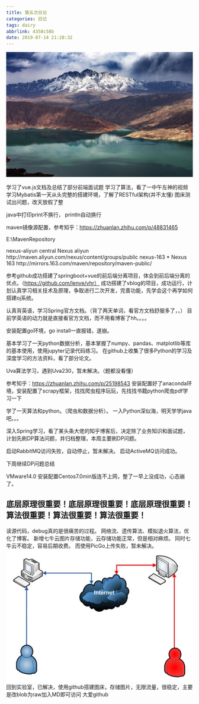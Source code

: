 ```yaml
---
title: 第五次日记
categories: 日记
tags: dairy
abbrlink: 4358c58b
date: 2019-07-14 21:28:32
---
```

![](https://github.com/starstarb/clouding/raw/master/head/5c8df2e3abe0331df198b165d6ecf5b2.jpg)
<!--more-->
学习了vue.js文档及总结了部分前端面试题
学习了算法，看了一中午左神的视频
学习Mybatis第一天从头完整的搭建环境，了解了RESTful架构(并不太懂)
图床测试出问题，改天放假了整

java中打印print不换行，
         println自动换行

maven镜像源配置，参考知乎：https://zhuanlan.zhihu.com/p/48831465

<localRepository>E:\MavenRepository</localRepository>



<mirror>
        <id>nexus-aliyun</id>
        <mirrorOf>central</mirrorOf>
        <name>Nexus aliyun</name>
        <url>http://maven.aliyun.com/nexus/content/groups/public</url>
  </mirror>
     <mirror>
    <id>nexus-163</id>
    <mirrorOf>*</mirrorOf>
    <name>Nexus 163</name>
    <url>http://mirrors.163.com/maven/repository/maven-public/</url>
  </mirror>

  参考github成功搭建了springboot+vue的前后端分离项目，体会到前后端分离的优点。（https://github.com/lenve/vhr）
            成功搭建了vblog的项目，成功运行，计划认真学习相关技术及原理，争取进行二次开发，完善功能，先学会这个再学如何搭建oj系统。

   认真背英语，学习Spring官方文档。（背了两天单词，看官方文档舒服多了，，）
   目前学英语的动力就是直接看官方文档，而不用看博客了hh。。。。

   安装配置go环境，go install一直报错，遂崩。

   基本学习了一天python数据分析，基本掌握了numpy、pandas、matplotlib等库的基本使用，使用jupyter记录代码练习。
   在github上收集了很多Python的学习及深度学习的方法资料，看了部分论文。
 
   Uva算法学习，遇到Uva230，暂未解决。（题都没看懂）


参考知乎：https://zhuanlan.zhihu.com/p/25198543
安装配置好了anaconda环境，安装配置了scrapy框架，找找爬虫程序玩玩，先找找书籍python爬虫pdf学习一下

学了一天算法和python。（爬虫和数据分析）。
一入Python深似海，明天学学java吧。。。

深入Spring学习，看了某头条大佬的知乎博客后，决定除了业务知识和面试题，计划先刷DP算法问题，并归档整理，本周主要刷DP问题。



启动RabbitMQ访问失败，自动停止，暂未解决。
启动ActiveMQ访问成功。

下周继续DP问题总结

VMware14.0 安装配置Centos7.0min版连不上网，整了一早上没成功，心态崩了。

## 底层原理很重要！底层原理很重要！底层原理很重要！算法很重要！算法很重要！算法很重要！

读源代码，debug真的是很痛苦的过程。
网络流、遗传算法、模拟退火算法，优化了博客。
新增七牛云图片存储功能，云存储功能正常，但是相对麻烦。
同时七牛云不稳定，容易后期收费。
而使用PicGo上传失败，暂未解决。
![测试](https://github.com/starstarb/clouding/raw/master/data/a.jpg)
回到实验室，已解决，使用github搭建图床，存储图片，无限流量，很稳定，主要是改blob为raw加入MD即可访问
大爱github
